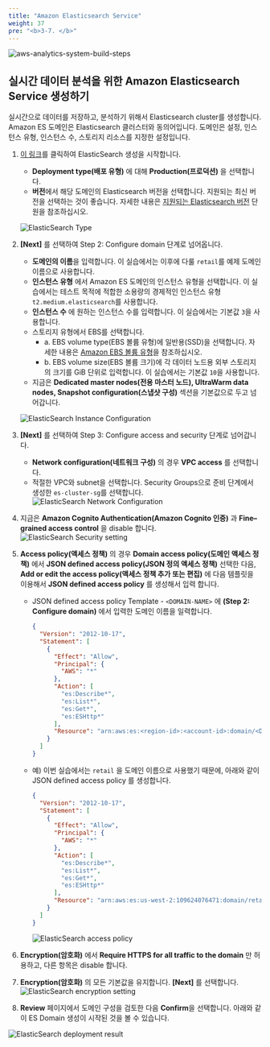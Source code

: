```yaml
---
title: "Amazon Elasticsearch Service"
weight: 37
pre: "<b>3-7. </b>"
---
```


![aws-analytics-system-build-steps](/analytics-on-aws/images/aws-analytics-system-build-steps.png)

## 실시간 데이터 분석을 위한 Amazon Elasticsearch Service 생성하기

실시간으로 데이터를 저장하고, 분석하기 위해서 Elasticsearch cluster를 생성합니다.
Amazon ES 도메인은 Elasticsearch 클러스터와 동의어입니다. 도메인은 설정, 인스턴스 유형, 인스턴스 수, 스토리지 리소스를 지정한 설정입니다.

1. [이 링크](https://console.aws.amazon.com/es/home?#create-domain)를 클릭하여 ElasticSearch 생성을 시작합니다.
   * **Deployment type(배포 유형)** 에 대해 **Production(프로덕션)** 을 선택합니다.
   * **버전**에서 해당 도메인의 Elasticsearch 버전을 선택합니다. 지원되는 최신 버전을 선택하는 것이 좋습니다. 자세한 내용은 [지원되는 Elasticsearch 버전](https://docs.aws.amazon.com/elasticsearch-service/latest/developerguide/what-is-amazon-elasticsearch-service.html#aes-choosing-version) 단원을 참조하십시오.

   ![ElasticSearch Type](/analytics-on-aws/images/es-type.png)
2. **\[Next\]** 를 선택하여 Step 2: Configure domain 단계로 넘어옵니다.
   * **도메인의 이름**을 입력합니다. 이 실습에서는 이후에 다룰 `retail`를 예제 도메인 이름으로 사용합니다.
   * **인스턴스 유형** 에서 Amazon ES 도메인의 인스턴스 유형을 선택합니다. 이 실습에서는 테스트 목적에 적합한 소용량의 경제적인 인스턴스 유형
`t2.medium.elasticsearch`를 사용합니다.
   * **인스턴스 수** 에 원하는 인스턴스 수를 입력합니다. 이 실습에서는 기본값 `3`을 사용합니다.
   * 스토리지 유형에서 EBS를 선택합니다.
       + a. EBS volume type(EBS 볼륨 유형)에 일반용(SSD)을 선택합니다. 자세한 내용은 [Amazon EBS 볼륨 유형](https://docs.aws.amazon.com/AWSEC2/latest/UserGuide/ebs-volume-types.html)을 참조하십시오.
       + b. EBS volume size(EBS 볼륨 크기)에 각 데이터 노드용 외부 스토리지의 크기를 GiB 단위로 입력합니다. 이 실습에서는 기본값 `10`을 사용합니다.
   *  지금은 **Dedicated master nodes(전용 마스터 노드), UltraWarm data nodes, Snapshot configuration(스냅샷 구성)** 섹션을 기본값으로 두고 넘어갑니다.

   ![ElasticSearch Instance Configuration](/analytics-on-aws/images/es-config.png)
1.  **\[Next\]** 를 선택하여 Step 3: Configure access and security 단계로 넘어갑니다.

    * **Network configuration(네트워크 구성)** 의 경우 **VPC access** 를 선택합니다.
    * 적절한 VPC와 subnet을 선택합니다. Security Groups으로 준비 단계에서 생성한 `es-cluster-sg`를 선택합니다.
   ![ElasticSearch Network Configuration](/analytics-on-aws/images/es-nw.png)

2.  지금은 **Amazon Cognito Authentication(Amazon Cognito 인증)** 과 **Fine–grained access control** 을 disable 합니다.
   ![ElasticSearch Security setting](/analytics-on-aws/images/es-sec.png)

3.  **Access policy(액세스 정책)** 의 경우 **Domain access policy(도메인 액세스 정책)** 에서 **JSON defined access policy(JSON 정의 액세스 정책)** 선택한 다음,
**Add or edit the access policy(액세스 정책 추가 또는 편집)** 에 다음 템플릿을 이용해서 **JSON defined access policy** 를 생성해서 입력 합니다.
    + JSON defined access policy Template - `<DOMAIN-NAME>` 에 **(Step 2: Configure domain)** 에서 입력한 도메인 이름을 일력합니다.
        ```json
        {
          "Version": "2012-10-17",
          "Statement": [
            {
              "Effect": "Allow",
              "Principal": {
                "AWS": "*"
              },
              "Action": [
                "es:Describe*",
                "es:List*",
                "es:Get*",
                "es:ESHttp*"
              ],
              "Resource": "arn:aws:es:<region-id>:<account-id>:domain/<DOMAIN-NAME>/*"
            }
          ]
        }
        ```
    + 예) 이번 실습에서는 `retail` 을 도메인 이름으로 사용했기 때문에, 아래와 같이 JSON defined access policy 를 생성합니다.
        ```json
        {
          "Version": "2012-10-17",
          "Statement": [
            {
              "Effect": "Allow",
              "Principal": {
                "AWS": "*"
              },
              "Action": [
                "es:Describe*",
                "es:List*",
                "es:Get*",
                "es:ESHttp*"
              ],
              "Resource": "arn:aws:es:us-west-2:109624076471:domain/retail/*"
            }
          ]
        }
        ```
        ![ElasticSearch access policy](/analytics-on-aws/images/es-policy.png)
15. **Encryption(암호화)** 에서 **Require HTTPS for all traffic to the domain** 만 허용하고, 다른 항목은 disable 합니다.
16. **Encryption(암호화)** 의 모든 기본값을 유지합니다. **\[Next\]** 를 선택합니다.
![ElasticSearch encryption setting](/analytics-on-aws/images/es-encryption.png)
17. **Review** 페이지에서 도메인 구성을 검토한 다음 **Confirm**을 선택합니다. 아래와 같이 ES Domain 생성이 시작된 것을 볼 수 있습니다.

![ElasticSearch deployment result](/analytics-on-aws/images/es-result.png)


